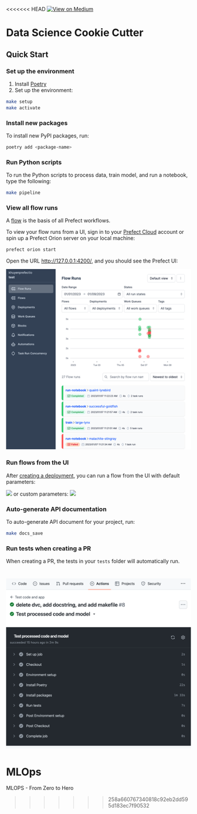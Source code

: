 <<<<<<< HEAD
[![View on Medium](https://img.shields.io/badge/Medium-View%20on%20Medium-blue?logo=medium)](https://towardsdatascience.com/how-to-structure-an-ml-project-for-reproducibility-and-maintainability-54d5e53b4c82?sk=c3d05ae5b8ccc95822618d0dacfad8a4)

# Data Science Cookie Cutter
## Quick Start
### Set up the environment
1. Install [Poetry](https://python-poetry.org/docs/#installation)
2. Set up the environment:
```bash
make setup
make activate
```
### Install new packages
To install new PyPI packages, run:
```bash
poetry add <package-name>
```

### Run Python scripts
To run the Python scripts to process data, train model, and run a notebook, type the following:
```bash
make pipeline
```
### View all flow runs
A [flow](https://docs.prefect.io/concepts/flows/) is the basis of all Prefect workflows.

To view your flow runs from a UI, sign in to your [Prefect Cloud](https://app.prefect.cloud/) account or spin up a Prefect Orion server on your local machine:
```bash
prefect orion start
```
Open the URL http://127.0.0.1:4200/, and you should see the Prefect UI:

![](images/prefect_cloud.png)

### Run flows from the UI

After [creating a deployment](https://towardsdatascience.com/build-a-full-stack-ml-application-with-pydantic-and-prefect-915f00fe0c62?sk=b1f8c5cb53a6a9d7f48d66fa778e9cf0), you can run a flow from the UI with default parameters:

![](https://miro.medium.com/max/1400/1*KPRQS3aeuYhL_Anv3-r9Ag.gif)
or custom parameters:
![](https://miro.medium.com/max/1400/1*jGKmPR3aoXeIs3SEaHPhBg.gif)

### Auto-generate API documentation

To auto-generate API document for your project, run:

```bash
make docs_save
```

### Run tests when creating a PR
When creating a PR, the tests in your `tests` folder will automatically run. 

![](images/github_actions.png)
=======
# MLOps
MLOPS - From Zero to Hero
>>>>>>> 258a660767340818c92eb2dd595d183ec7f90532
